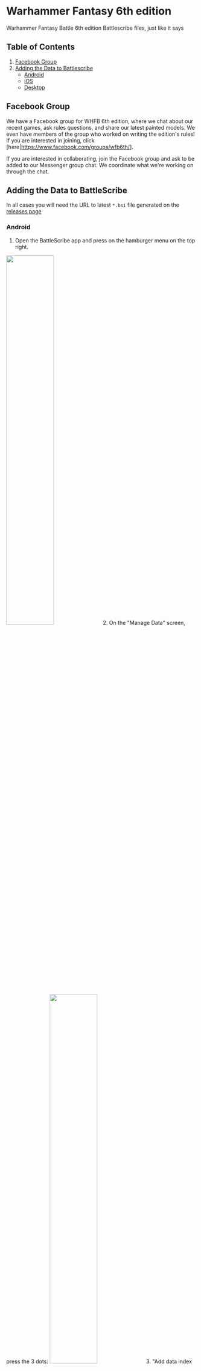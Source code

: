 # Warhammer Fantasy 6th edition

Warhammer Fantasy Battle 6th edition Battlescribe files, just like it says

## Table of Contents
1. [Facebook Group](#facebook-group)
2. [Adding the Data to Battlescribe](#adding-the-data-to-battlescribe)
   * [Android](#android)
   * [iOS](#ios)
   * [Desktop](#desktop)

## Facebook Group

We have a Facebook group for WHFB 6th edition, where we chat about our recent games, ask rules questions, and share our latest painted models. We even have members of the group who worked on writing the edition's rules! If you are interested in joining, click [here|https://www.facebook.com/groups/wfb6th/].

If you are interested in collaborating, join the Facebook group and ask to be added to our Messenger group chat. We coordinate what we're working on through the chat.

## Adding the Data to BattleScribe

In all cases you will need the URL to latest `*.bsi` file generated on the [releases page](https://github.com/Ergofarg/Warhammer-Fantasy-6th-edition/releases)

### Android

1. Open the BattleScribe app and press on the hamburger menu on the top right.
<img src="https://user-images.githubusercontent.com/3664960/173348273-f78f196a-8aab-43d1-b6f5-b7604c0cecdc.png" width="50%" height="50%"/>
2. On the "Manage Data" screen, press the 3 dots: 
<img src="https://user-images.githubusercontent.com/3664960/173349811-ab91077f-f300-442e-be84-9a918f8a5195.png" width="50%" height="50%"/>
3. "Add data index URL":
<img src="https://user-images.githubusercontent.com/3664960/173350308-32a25d16-4493-445a-b3b3-b3044fea87cd.png" width="50%" height="50%"/>
4. Paste the link to the `.bsi` file:
<img src="https://user-images.githubusercontent.com/3664960/173350523-826eabe9-eac8-41aa-86e7-bc432bbe7680.png" width="50%" height="50%"/>
5. The URL will appear in the list and then you need to refresh your local data:
<img src="https://user-images.githubusercontent.com/3664960/173350631-ee3c934f-b647-446a-a254-8de474c405bd.png" width="50%" height="50%"/>
6. When the data has refreshed you can now create rosters using the data:
<img src="https://user-images.githubusercontent.com/3664960/173350769-446f73a9-ed0c-40b3-9762-1f8a2c5ad156.png" width="50%" height="50%"/>

### iOS

Pictures from an iPad but should work the same on iPhone.

1. Open the BattleScribe app and press on the hamburger menu on the top right.
<img src="https://user-images.githubusercontent.com/3664960/173357763-4bc1b140-7254-4175-b69e-ded4e50f4035.png" width="50%" height="50%"/>
2. On the "Manage Data" screen, press the 3 dots:
<img src="https://user-images.githubusercontent.com/3664960/173357827-01fd5f4f-c9ee-44c3-af1a-8a08660e2c69.png" width="50%" height="50%"/>
3. "Add data index URL":
<img src="https://user-images.githubusercontent.com/3664960/173357938-77606b3b-0e09-4178-a6fe-3022e45d9b69.png" width="50%" height="50%"/>
4. Paste the link to the `.bsi` file:
<img src="https://user-images.githubusercontent.com/3664960/173357986-0063d61b-8740-41f2-89e3-71ce3e217c98.png" width="50%" height="50%"/>
5. The URL will appear in the list and then you need to refresh your local data:
<img src="https://user-images.githubusercontent.com/3664960/173358052-3cb1eec9-a65c-4466-a7b0-b64bba86e7a3.png" width="50%" height="50%"/>
6. When the data has refreshed you can now create rosters using the data:
<img src="https://user-images.githubusercontent.com/3664960/173358105-ab73899c-999d-4628-9ff0-acb735423283.png" width="50%" height="50%"/>

### Desktop

1. Open the BattleScribe program and press on the hamburger menu on the top near the middle:
<img src="https://user-images.githubusercontent.com/3664960/176930594-38c3aad9-372b-412a-b4ca-70264b604d97.png" width="50%" height="50%"/>
2. On the "Manage Data" screen, press "Import Data": 
<img src="https://user-images.githubusercontent.com/3664960/176930670-754af643-5317-4400-88a0-3ecec0dea870.png" width="50%" height="50%"/>
3. Click "Import data from URL":
<img src="https://user-images.githubusercontent.com/3664960/176930836-51f364e1-d555-4d1d-9b41-d21ccc2e9b13.png" width="50%" height="50%"/>
4. Paste the link to the `.bsi` file:
<img src="https://user-images.githubusercontent.com/3664960/176930935-d0dd125e-3e8c-422b-81f7-b004c3c28e39.png" width="50%" height="50%"/>
5. The URL will appear in the list and then you need to refresh your local data:
<img src="https://user-images.githubusercontent.com/3664960/176931006-8b14f5dc-8605-4d37-9f3d-19bb151a782b.png" width="50%" height="50%"/>
6. When the data has refreshed you can now create rosters using the data:
<img src="https://user-images.githubusercontent.com/3664960/176931113-73d2bd25-2fdf-4a85-8603-34ddfafd5821.png" width="50%" height="50%"/>
